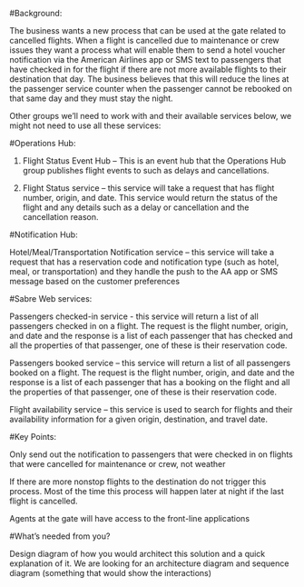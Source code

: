 #Background:

The business wants a new process that can be used at the gate related to cancelled flights. When a flight is cancelled due to maintenance or crew issues they want a process what will enable them to send a hotel voucher notification via the American Airlines app or SMS text to passengers that have checked in for the flight if there are not more available flights to their destination that day. The business believes that this will reduce the lines at the passenger service counter when the passenger cannot be rebooked on that same day and they must stay the night.

Other groups we’ll need to work with and their available services below, we might not need to use all these services:

#Operations Hub:

1. Flight Status Event Hub – This is an event hub that the Operations Hub group publishes flight events to such as delays and cancellations.

2. Flight Status service – this service will take a request that has flight number, origin, and date. This service would return the status of the flight and any details such as a delay or cancellation and the cancellation reason.

#Notification Hub:

Hotel/Meal/Transportation Notification service – this service will take a request that has a reservation code and notification type (such as hotel, meal, or transportation) and they handle the push to the AA app or SMS message based on the customer preferences

#Sabre Web services:

Passengers checked-in service - this service will return a list of all passengers checked in on a flight. The request is the flight number, origin, and date and the response is a list of each passenger that has checked and all the properties of that passenger, one of these is their reservation code.



Passengers booked service – this service will return a list of all passengers booked on a flight. The request is the flight number, origin, and date and the response is a list of each passenger that has a booking on the flight and all the properties of that passenger, one of these is their reservation code.

Flight availability service – this service is used to search for flights and their availability information for a given origin, destination, and travel date.



#Key Points:

Only send out the notification to passengers that were checked in on flights that were cancelled for maintenance or crew, not weather

If there are more nonstop flights to the destination do not trigger this process. Most of the time this process will happen later at night if the last flight is cancelled.

Agents at the gate will have access to the front-line applications



#What’s needed from you?

Design diagram of how you would architect this solution and a quick explanation of it. We are looking for an architecture diagram and sequence diagram (something that would show the interactions) 